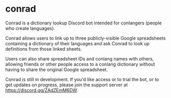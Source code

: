 # conrad
Conrad is a dictionary lookup Discord bot intended for conlangers (people who create languages).

Conrad allows users to link up to three publicly-visible Google spreadsheets containing a dictionary of their languages and ask Conrad to look up definitions from those linked sheets.

Users can also share spreadsheet IDs and conlang names with others, allowing friends or other people access to a conlang dictionary without having to share the original Google spreadsheet.

Conrad is still in development. If you'd like access or to trial the bot, or to get updates on progress, please join the support server at https://discord.gg/ZAdZEmM6DW.
